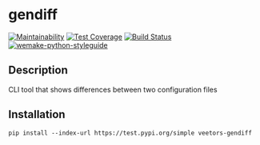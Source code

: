 # gendiff

[![Maintainability](https://api.codeclimate.com/v1/badges/b8457694b3136c6c9389/maintainability)](https://codeclimate.com/github/veetors/python-project-lvl2/maintainability)
[![Test Coverage](https://api.codeclimate.com/v1/badges/b8457694b3136c6c9389/test_coverage)](https://codeclimate.com/github/veetors/python-project-lvl2/test_coverage)
[![Build Status](https://travis-ci.org/veetors/python-project-lvl2.svg?branch=master)](https://travis-ci.org/veetors/python-project-lvl2)
[![wemake-python-styleguide](https://img.shields.io/badge/style-wemake-000000.svg)](https://github.com/wemake-services/wemake-python-styleguide)

## Description
CLI tool that shows differences between two configuration files

## Installation
`pip install --index-url https://test.pypi.org/simple veetors-gendiff`